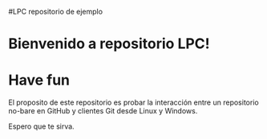 #LPC repositorio de ejemplo
#
# Bienvenido a repositorio LPC!
# Have fun
El proposito de este repositorio es probar la interacción entre un repositorio no-bare en GitHub
y clientes Git desde Linux y Windows.

Espero que te sirva.
